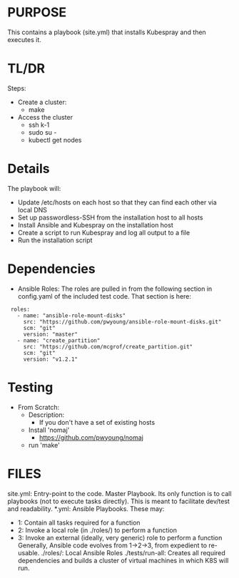 # PURPOSE

This contains a playbook (site.yml) that installs Kubespray and then executes it.

# TL/DR
Steps:
  - Create a cluster:
    - make
  - Access the cluster
    - ssh k-1
    - sudo su -
    - kubectl get nodes

# Details
The playbook will:
  - Update /etc/hosts on each host so that they can find each other via local DNS
  - Set up passwordless-SSH from the installation host to all hosts
  - Install Ansible and Kubespray on the installation host
  - Create a script to run Kubespray and log all output to a file
  - Run the installation script

# Dependencies
- Ansible Roles:
  The roles are pulled in from the following section in config.yaml of the included
  test code. That section is here:
 ```
  roles:
    - name: "ansible-role-mount-disks"
      src: "https://github.com/pwyoung/ansible-role-mount-disks.git"
      scm: "git"
      version: "master"
    - name: "create_partition"
      src: "https://github.com/mcgrof/create_partition.git"
      scm: "git"
      version: "v1.2.1"
 ```
# Testing
- From Scratch:
    - Description:
      - If you don't have a set of existing hosts
    - Install 'nomaj'
      - https://github.com/pwyoung/nomaj
    - run 'make'


# FILES
site.yml:
  Entry-point to the code.
  Master Playbook.
  Its only function is to call playbooks (not to execute tasks directly).
  This is meant to facilitate dev/test and readability.
*.yml:
  Ansible Playbooks.
  These may:
  - 1: Contain all tasks required for a function
  - 2: Invoke a local role (in ./roles/) to perform a function
  - 3: Invoke an external (ideally, very generic) role to perform a function
  Generally, Ansible code evolves from 1->2->3, from expedient to re-usable.
./roles/:
  Local Ansible Roles
./tests/run-all:
  Creates all required dependencies and builds a cluster of virtual
  machines in which K8S will run.
